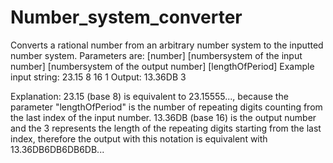 # Number_system_converter
Converts a rational number from an arbitrary number system to the inputted number system. Parameters are:
[number] [numbersystem of the input number] [numbersystem of the output number] [lengthOfPeriod]
Example input string: 23.15 8 16 1
Output: 13.36DB 3

Explanation: 
23.15 (base 8) is equivalent to 23.15555..., because the parameter "lengthOfPeriod" is the number of repeating digits counting from the last index of the input number. 13.36DB (base 16) is the output number and the 3 represents the length of the repeating digits starting from the last index, therefore the output with this notation is equivalent with 13.36DB6DB6DB6DB...
